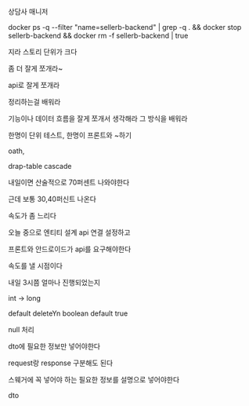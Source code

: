 상담사 매니저

docker ps -q --filter "name=sellerb-backend" | grep -q . && docker stop sellerb-backend && docker rm -f sellerb-backend | true

지라 스토리 단위가 크다

좀 더 잘게 쪼개라~

api로 잘게 쪼개라

정리하는걸 배워라

기능이나 데이터 흐름을 잘게 쪼개서 생각해라 그 방식을 배워라

한명이 단위 테스트, 한명이 프론트와 ~하기

oath, 

drap-table cascade

내일이면 산술적으로 70퍼센트 나와야한다

근데 보통 30,40퍼신트 나온다

속도가 좀 느리다

오늘 중으로 엔티티 설계 api 연결 설정하고

프론트와 안드로이드가 api를 요구해야한다

속도를 낼 시점이다

내일 3시쯤 얼마나 진행되었는지

int -> long

default deleteYn boolean default true

null 처리

dto에 필요한 정보만 넣어야한다

request랑 response 구분해도 된다

스웨거에 꼭 넣어야 하는 필요한 정보를 설명으로 넣어야한다

dto 
